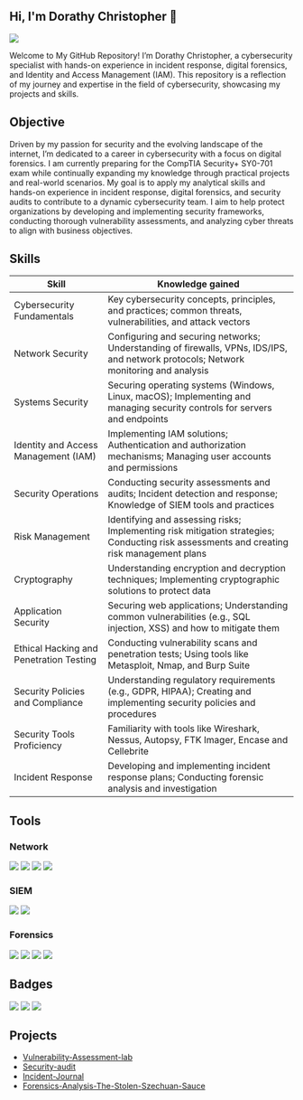 ## Hi, I'm Dorathy Christopher 👋
<a href="https://linkedin.com/in/dorathychristopher"><img src="https://img.shields.io/badge/-LinkedIn-0072b1?&style=for-the-badge&logo=linkedin&logoColor=white" /></a>

Welcome to My GitHub Repository!
I’m Dorathy Christopher, a cybersecurity specialist with hands-on experience in incident response, digital forensics, and Identity and Access Management (IAM). This repository is a reflection of my journey and expertise in the field of cybersecurity, showcasing my projects and skills.

## Objective
Driven by my passion for security and the evolving landscape of the internet, I’m dedicated to a career in cybersecurity with a focus on digital forensics. I am currently preparing for the CompTIA Security+ SY0-701 exam while continually expanding my knowledge through practical projects and real-world scenarios. My goal is to apply my analytical skills and hands-on experience in incident response, digital forensics, and security audits to contribute to a dynamic cybersecurity team. I aim to help protect organizations by developing and implementing security frameworks, conducting thorough vulnerability assessments, and analyzing cyber threats to align with business objectives.

## Skills

| Skill                                         | Knowledge gained         |
|-----------------------------------------------|----------------------------|
| Cybersecurity Fundamentals                      | Key cybersecurity concepts, principles, and practices; common threats, vulnerabilities, and attack vectors|
| Network Security | Configuring and securing networks; Understanding of firewalls, VPNs, IDS/IPS, and network protocols; Network monitoring and analysis|
| Systems Security | Securing operating systems (Windows, Linux, macOS); Implementing and managing security controls for servers and endpoints|
| Identity and Access Management (IAM) | Implementing IAM solutions; Authentication and authorization mechanisms; Managing user accounts and permissions|
| Security Operations | Conducting security assessments and audits; Incident detection and response; Knowledge of SIEM tools and practices|
| Risk Management | Identifying and assessing risks; Implementing risk mitigation strategies; Conducting risk assessments and creating risk management plans|
| Cryptography |Understanding encryption and decryption techniques; Implementing cryptographic solutions to protect data|
| Application Security |Securing web applications; Understanding common vulnerabilities (e.g., SQL injection, XSS) and how to mitigate them|
| Ethical Hacking and Penetration Testing | Conducting vulnerability scans and penetration tests; Using tools like Metasploit, Nmap, and Burp Suite|
| Security Policies and Compliance | Understanding regulatory requirements (e.g., GDPR, HIPAA); Creating and implementing security policies and procedures|
| Security Tools Proficiency | Familiarity with tools like Wireshark, Nessus, Autopsy, FTK Imager, Encase and Cellebrite |
| Incident Response | Developing and implementing incident response plans; Conducting forensic analysis and investigation|


## Tools

### Network
<div>
    <img src="https://img.shields.io/badge/-Wireshark-1679A7?&style=for-the-badge&logo=Wireshark&logoColor=white" />
    <img src="https://img.shields.io/badge/-Suricata-EF3B2D?&style=for-the-badge&logo=Suricata&logoColor=white" />
    <img src="https://img.shields.io/badge/-tcpdump-005571?&style=for-the-badge&logo=tcpdump&logoColor=white" />
    <img src="https://img.shields.io/badge/-nmap-004E4E?&style=for-the-badge&logo=nmap&logoColor=white" />

</div>

### SIEM
<div>
    <img src="https://img.shields.io/badge/-Splunk-000000?&style=for-the-badge&logo=Splunk&logoColor=white" />
 <img src="https://img.shields.io/badge/-Chronicle-005571?&style=for-the-badge&logo=chronicle&logoColor=white" />

 <div>
     
### Forensics
<div>
<img src="https://img.shields.io/badge/-Autopsy-009B77?&style=for-the-badge&logo=autopsy&logoColor=white" />
<img src="https://img.shields.io/badge/-FTK_Imager-0066CC?&style=for-the-badge&logo=ftk&logoColor=white" />
<img src="https://img.shields.io/badge/-EnCase-0033A0?&style=for-the-badge&logo=encase&logoColor=white" />
<img src="https://img.shields.io/badge/-Cellebrite-0099FF?&style=for-the-badge&logo=cellebrite&logoColor=white" />


</div>

## Badges
<div>
<img src="https://img.shields.io/badge/-Cisco%20Junior%20Cybersecurity%20Analyst-1a73e8?&style=for-the-badge&logo=Cisco&logoColor=white" />
<img src="https://img.shields.io/badge/-Google%20Cybersecurity%20Professional-4285F4?&style=for-the-badge&logo=Google&logoColor=white" />
<img src="https://img.shields.io/badge/-ISC2%20Candidate-ef3e47?&style=for-the-badge&logo=ISC2&logoColor=white" />



</div>

## Projects
- <a href="https://github.com/Dorakhris/Vulnerability-Assessment-lab/blob/main">Vulnerability-Assessment-lab</a>
- <a href="https://github.com/Dorakhris/Security-audit/blob/main/README.md">Security-audit</a>
- <a href="https://github.com/Dorakhris/Incident-Journal/blob/main/README.md">Incident-Journal</a>
- <a href="https://github.com/Dorakhris/Forensics-Analysis-The-Stolen-Szechuan-Sauce/blob/main/README.md">Forensics-Analysis-The-Stolen-Szechuan-Sauce</a>
